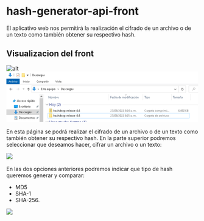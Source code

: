 # hash-generator-api-front

El aplicativo web nos permitirá la realización el cifrado de un archivo o de un texto como también obtener su respectivo hash.

## Visualizacion del front

![alt](https://github.com/FabianMCaro/hash-generator-api-front/tree/master/imgReadme/principal.png)
![alt text](https://github.com/FabianMCaro/Diplomado-Taller-1/blob/main/img/Imagen2.png)

En esta página se podrá realizar el cifrado de un archivo o de un texto como también obtener su respectivo hash.
En la parte superior podremos seleccionar que deseamos hacer, cifrar un archivo o un texto:

![](https://github.com/FabianMCaro/hash-generator-api-front/tree/master/imgReadme/archivoTexto.png)

En las dos opciones anteriores podremos indicar que tipo de hash queremos generar y comparar:
- MD5
- SHA-1
- SHA-256.

![](https://github.com/FabianMCaro/hash-generator-api-front/tree/master/imgReadme/tipoHash.png)
